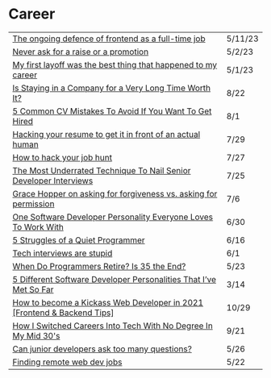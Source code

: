 # Career

|                                                                                                                                                                                                                                                                                                                                 |         |
| ------------------------------------------------------------------------------------------------------------------------------------------------------------------------------------------------------------------------------------------------------------------------------------------------------------------------------- | ------- |
| [The ongoing defence of frontend as a full-time job](https://christianheilmann.com/2023/05/09/the-ongoing-defence-of-frontend-as-a-full-time-job/?utm\_source=Codrops+Subscribers\&utm\_campaign=a98da775f0-EMAIL\_CAMPAIGN\_2023\_01\_20\_03\_25\_COPY\_01\&utm\_medium=email\&utm\_term=0\_-a43123b2e4-%5BLIST\_EMAIL\_ID%5D) | 5/11/23 |
| [Never ask for a raise or a promotion](https://mateusclira.medium.com/never-ask-for-a-raise-or-a-promotion-3a2f19627b2d)                                                                                                                                                                                                        | 5/2/23  |
| [My first layoff was the best thing that happened to my career](https://uxdesign.cc/my-first-layoff-was-the-best-thing-that-could-happen-to-my-career-b3250a0fa7ba)                                                                                                                                                             | 5/1/23  |
| [Is Staying in a Company for a Very Long Time Worth It?](https://radiant-brushlands-42789.herokuapp.com/betterprogramming.pub/is-staying-in-a-company-for-a-very-long-time-worth-it-9d40976e9bd6)                                                                                                                               | 8/22    |
| [5 Common CV Mistakes To Avoid If You Want To Get Hired](https://betterprogramming.pub/5-common-cv-mistakes-to-avoid-if-you-want-to-get-hired-4b454a8055dc)                                                                                                                                                                     | 8/1     |
| [Hacking your resume to get it in front of an actual human](https://gomakethings.com/hacking-your-resume-to-get-it-in-front-of-an-actual-human/)                                                                                                                                                                                | 7/29    |
| [How to hack your job hunt](https://gomakethings.com/how-to-hack-your-job-hunt/)                                                                                                                                                                                                                                                | 7/27    |
| [The Most Underrated Technique To Nail Senior Developer Interviews](https://betterprogramming.pub/the-most-underrated-technique-to-nail-senior-developer-interviews-f917025453b7)                                                                                                                                               | 7/25    |
| [Grace Hopper on asking for forgiveness vs. asking for permission](https://gomakethings.com/grace-hopper-on-asking-for-forgiveness-vs.-asking-for-permission/)                                                                                                                                                                  | 7/6     |
| [One Software Developer Personality Everyone Loves To Work With](https://radiant-brushlands-42789.herokuapp.com/betterprogramming.pub/one-software-developer-personality-everyone-loves-to-work-with-15b841cbc80e)                                                                                                              | 6/30    |
| [5 Struggles of a Quiet Programmer](https://betterprogramming.pub/5-struggles-of-a-quiet-programmer-af9fc16108fe)                                                                                                                                                                                                               | 6/16    |
| [Tech interviews are stupid](https://gomakethings.com/tech-interviews-are-stupid/)                                                                                                                                                                                                                                              | 6/1     |
| [When Do Programmers Retire? Is 35 the End?](https://radiant-brushlands-42789.herokuapp.com/betterprogramming.pub/when-do-programmers-retire-is-35-the-end-72d173760ee2)                                                                                                                                                        | 5/23    |
| [5 Different Software Developer Personalities That I’ve Met So Far](https://betterprogramming.pub/5-different-software-developer-personalities-that-ive-met-so-far-13784f3a8d4a)                                                                                                                                                | 3/14    |
| [How to become a Kickass Web Developer in 2021 \[Frontend & Backend Tips\]](https://dev.to/suniljoshi19/how-to-become-a-kickass-web-developer-in-2021-frontend-backend-tips-457h?utm\_source=digest\_mailer\&utm\_medium=email\&utm\_campaign=digest\_email)                                                                    | 10/29   |
| [How I Switched Careers Into Tech With No Degree In My Mid 30's](https://dev.to/willjohnsonio/how-i-switched-careers-into-tech-with-no-degree-in-my-mid-30-s-1n67?utm\_source=digest\_mailer\&utm\_medium=email\&utm\_campaign=digest\_email)                                                                                   | 9/21    |
| [Can junior developers ask too many questions?](https://gomakethings.com/can-junior-developers-ask-too-many-questions/?mc\_cid=cffc7a31e8\&mc\_eid=\[UNIQID])                                                                                                                                                                   | 5/26    |
| [Finding remote web dev jobs](https://gomakethings.com/finding-remote-web-dev-jobs/?mc\_cid=3601251ec6\&mc\_eid=\[UNIQID])                                                                                                                                                                                                      | 5/22    |
